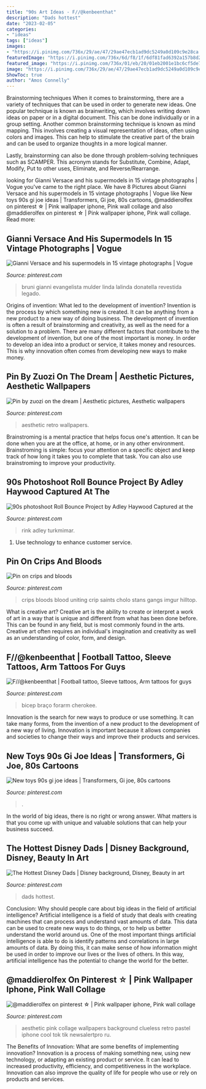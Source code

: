 ```yaml
---
title: "90s Art Ideas - F//@kenbeenthat"
description: "Dads hottest"
date: "2023-02-05"
categories:
- "ideas"
tags: ["ideas"]
images:
- "https://i.pinimg.com/736x/29/ae/47/29ae47ecb1ad9dc5249a0d109c9e28ca.jpg"
featuredImage: "https://i.pinimg.com/736x/6d/f8/1f/6df81fad6392a157b8d26fe4356ffe7f.jpg"
featured_image: "https://i.pinimg.com/736x/01/eb/20/01eb2001e1bc6cf5de7ca23bdf1333d2.jpg"
image: "https://i.pinimg.com/736x/29/ae/47/29ae47ecb1ad9dc5249a0d109c9e28ca.jpg"
ShowToc: true
author: "Amos Connelly"
---
```



Brainstorming techniques
When it comes to brainstorming, there are a variety of techniques that can be used in order to generate new ideas. One popular technique is known as brainwriting, which involves writing down ideas on paper or in a digital document. This can be done individually or in a group setting.
Another common brainstorming technique is known as mind mapping. This involves creating a visual representation of ideas, often using colors and images. This can help to stimulate the creative part of the brain and can be used to organize thoughts in a more logical manner.

Lastly, brainstorming can also be done through problem-solving techniques such as SCAMPER. This acronym stands for Substitute, Combine, Adapt, Modify, Put to other uses, Eliminate, and Reverse/Rearrange.

	

		
looking for Gianni Versace and his supermodels in 15 vintage photographs | Vogue you've came to the right place. We have 8 Pictures about Gianni Versace and his supermodels in 15 vintage photographs | Vogue like New toys 90s gi joe ideas | Transformers, Gi joe, 80s cartoons, @maddierolfex on pinterest ☆ | Pink wallpaper iphone, Pink wall collage and also @maddierolfex on pinterest ☆ | Pink wallpaper iphone, Pink wall collage. Read more:
		
    
## Gianni Versace And His Supermodels In 15 Vintage Photographs | Vogue

<img loading=lazy src="https://i.pinimg.com/736x/4e/da/0d/4eda0d06b95c1136c08a6f2e49497353.jpg" onerror="this.onerror=null;this.src='https://tse2.mm.bing.net/th?id=OIP.y60TRsb-48O82lpRPp7QywHaLe&amp;pid=15.1';" alt="Gianni Versace and his supermodels in 15 vintage photographs | Vogue">

_Source: pinterest.com_

>bruni gianni evangelista mulder linda lalinda donatella revestida legado. 

	

Origins of invention: What led to the development of invention?
Invention is the process by which something new is created. It can be anything from a new product to a new way of doing business. The development of invention is often a result of brainstorming and creativity, as well as the need for a solution to a problem. There are many different factors that contribute to the development of invention, but one of the most important is money. In order to develop an idea into a product or service, it takes money and resources. This is why innovation often comes from developing new ways to make money.

    
## Pin By Zuozi On The Dream | Aesthetic Pictures, Aesthetic Wallpapers

<img loading=lazy src="https://i.pinimg.com/736x/ae/d4/da/aed4da480bf5e4c4567c20ee10083977.jpg" onerror="this.onerror=null;this.src='https://tse2.mm.bing.net/th?id=OIP.5AIvdtspOsFiBWRBAw3cDwHaLL&amp;pid=15.1';" alt="Pin by zuozi on the dream | Aesthetic pictures, Aesthetic wallpapers">

_Source: pinterest.com_

>aesthetic retro wallpapers. 

	

Brainstroming is a mental practice that helps focus one's attention. It can be done when you are at the office, at home, or in any other environment. Brainstroming is simple: focus your attention on a specific object and keep track of how long it takes you to complete that task. You can also use brainstroming to improve your productivity.

    
## 90s Photoshoot Roll Bounce Project By Adley Haywood Captured At The

<img loading=lazy src="https://i.pinimg.com/736x/6d/f8/1f/6df81fad6392a157b8d26fe4356ffe7f.jpg" onerror="this.onerror=null;this.src='https://tse1.mm.bing.net/th?id=OIP.zkij_VJx7ReYNBOJRZaWGQHaNK&amp;pid=15.1';" alt="90s photoshoot Roll Bounce Project by Adley Haywood Captured at the">

_Source: pinterest.com_

>rink adley turkmimar. 

	

1. Use technology to enhance customer service.

    
## Pin On Crips And Bloods

<img loading=lazy src="https://i.pinimg.com/736x/ae/06/18/ae0618886178b6ef2e5da65882647820--cops-blood.jpg" onerror="this.onerror=null;this.src='https://tse3.mm.bing.net/th?id=OIP._C3hoYEvU0IuZquORz88wAHaNJ&amp;pid=15.1';" alt="Pin on crips and bloods">

_Source: pinterest.com_

>crips bloods blood uniting crip saints cholo stans gangs imgur hilltop. 

	

What is creative art?
Creative art is the ability to create or interpret a work of art in a way that is unique and different from what has been done before. This can be found in any field, but is most commonly found in the arts. Creative art often requires an individual's imagination and creativity as well as an understanding of color, form, and design.

    
## F//@kenbeenthat | Football Tattoo, Sleeve Tattoos, Arm Tattoos For Guys

<img loading=lazy src="https://i.pinimg.com/736x/29/ae/47/29ae47ecb1ad9dc5249a0d109c9e28ca.jpg" onerror="this.onerror=null;this.src='https://tse1.mm.bing.net/th?id=OIP.FDB5Dyw-CKLtGHsk5VcZogHaLH&amp;pid=15.1';" alt="F//@kenbeenthat | Football tattoo, Sleeve tattoos, Arm tattoos for guys">

_Source: pinterest.com_

>bicep braço forarm cherokee. 

	

Innovation is the search for new ways to produce or use something. It can take many forms, from the invention of a new product to the development of a new way of living. Innovation is important because it allows companies and societies to change their ways and improve their products and services.

    
## New Toys 90s Gi Joe Ideas | Transformers, Gi Joe, 80s Cartoons

<img loading=lazy src="https://i.pinimg.com/736x/db/67/fc/db67fc7386b41fbc54907779348b3ced.jpg" onerror="this.onerror=null;this.src='https://tse4.mm.bing.net/th?id=OIP.NMJdOJ8B0NaqXbKOIsVcqAAAAA&amp;pid=15.1';" alt="New toys 90s gi joe ideas | Transformers, Gi joe, 80s cartoons">

_Source: pinterest.com_

>. 

	

In the world of big ideas, there is no right or wrong answer. What matters is that you come up with unique and valuable solutions that can help your business succeed.

    
## The Hottest Disney Dads | Disney Background, Disney, Beauty In Art

<img loading=lazy src="https://i.pinimg.com/736x/01/eb/20/01eb2001e1bc6cf5de7ca23bdf1333d2.jpg" onerror="this.onerror=null;this.src='https://tse1.mm.bing.net/th?id=OIP.jTpXKVJ-0eLIugBxwVpNPgHaLH&amp;pid=15.1';" alt="The Hottest Disney Dads | Disney background, Disney, Beauty in art">

_Source: pinterest.com_

>dads hottest. 

	

Conclusion: Why should people care about big ideas in the field of artificial intelligence?
Artificial intelligence is a field of study that deals with creating machines that can process and understand vast amounts of data. This data can be used to create new ways to do things, or to help us better understand the world around us. One of the most important things artificial intelligence is able to do is identify patterns and correlations in large amounts of data. By doing this, it can make sense of how information might be used in order to improve our lives or the lives of others. In this way, artificial intelligence has the potential to change the world for the better.

    
## @maddierolfex On Pinterest ☆ | Pink Wallpaper Iphone, Pink Wall Collage

<img loading=lazy src="https://i.pinimg.com/736x/cb/45/6b/cb456bbd1bdd7f09a688268dc0f0a7fe.jpg" onerror="this.onerror=null;this.src='https://tse4.mm.bing.net/th?id=OIP.kOZZL4V66kVWvXEIVHbCwAHaMx&amp;pid=15.1';" alt="@maddierolfex on pinterest ☆ | Pink wallpaper iphone, Pink wall collage">

_Source: pinterest.com_

>aesthetic pink collage wallpapers background clueless retro pastel iphone cool tok tik newsalertpro ru. 

	

The Benefits of Innovation: What are some benefits of implementing innovation?
Innovation is a process of making something new, using new technology, or adapting an existing product or service. It can lead to increased productivity, efficiency, and competitiveness in the workplace. Innovation can also improve the quality of life for people who use or rely on products and services.

